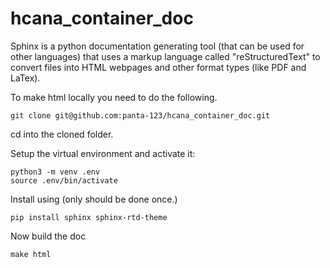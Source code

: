 # hcana_container_doc

Sphinx is a python documentation generating tool (that can be used for other languages) that uses a markup language
called "reStructuredText" to convert files into HTML webpages and other format types (like PDF and LaTex).

To make html locally you need to do the following.

``` shell
git clone git@github.com:panta-123/hcana_container_doc.git
```
cd into the cloned folder.

Setup the virtual environment and activate it:
```shell
python3 -m venv .env
source .env/bin/activate
```
Install using (only should be done once.)
```shell
pip install sphinx sphinx-rtd-theme
```
 Now build the doc
```shell
make html
```

